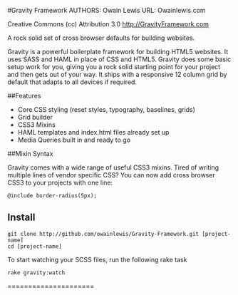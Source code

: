 #Gravity Framework
AUTHORS: Owain Lewis
URL: Owainlewis.com

Creative Commons (cc) Attribution 3.0
http://GravityFramework.com

A rock solid set of cross browser defaults for building websites.

Gravity is a powerful boilerplate framework for building HTML5 websites. It uses SASS and HAML in place of CSS and HTML5. Gravity does some basic setup work for you, giving you a rock solid starting point for your project and then gets out of your way. It ships with a responsive 12 column grid by default that adapts to all devices if required. 

##Features

+ Core CSS styling (reset styles, typography, baselines, grids)
+ Grid builder
+ CSS3 Mixins
+ HAML templates and index.html files already set up
+ Media Queries built in and ready to go

##Mixin Syntax

Gravity comes with a wide range of useful CSS3 mixins. Tired of writing multiple lines of vendor specific CSS? You can now add cross browser CSS3 to your projects with one line:

	@include border-radius(5px);

## Install

	git clone http://github.com/owainlewis/Gravity-Framework.git [project-name]
	cd [project-name]
	
To start watching your SCSS files, run the following rake task

	rake gravity:watch

=====================




